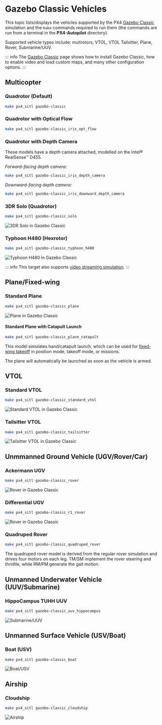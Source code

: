 # Gazebo Classic Vehicles

This topic lists/displays the vehicles supported by the PX4 [Gazebo Classic](../sim_gazebo_classic/index.md) simulation and the `make` commands required to run them (the commands are run from a terminal in the **PX4-Autopilot** directory).

Supported vehicle types include: mutirotors, VTOL, VTOL Tailsitter, Plane, Rover, Submarine/UUV.

::: info
The [Gazebo Classic](../sim_gazebo_classic/index.md) page shows how to install Gazebo Classic, how to enable video and load custom maps, and many other configuration options.
:::

## Multicopter

### Quadrotor (Default)

```sh
make px4_sitl gazebo-classic
```

### Quadrotor with Optical Flow

```sh
make px4_sitl gazebo-classic_iris_opt_flow
```

### Quadrotor with Depth Camera

These models have a depth camera attached, modelled on the Intel® RealSense™ D455.

_Forward-facing depth camera:_

```sh
make px4_sitl gazebo-classic_iris_depth_camera
```

_Downward-facing depth camera:_

```sh
make px4_sitl gazebo-classic_iris_downward_depth_camera
```

### 3DR Solo (Quadrotor)

```sh
make px4_sitl gazebo-classic_solo
```

![3DR Solo in Gazebo Classic](../../assets/simulation/gazebo_classic/vehicles/solo.png)

### Typhoon H480 (Hexrotor)

```sh
make px4_sitl gazebo-classic_typhoon_h480
```

![Typhoon H480 in Gazebo Classic](../../assets/simulation/gazebo_classic/vehicles/typhoon.jpg)

::: info
This target also supports [video streaming simulation](../sim_gazebo_classic/index.md#video-streaming).
:::

<a id="fixed_wing"></a>

## Plane/Fixed-wing

### Standard Plane

```sh
make px4_sitl gazebo-classic_plane
```

![Plane in Gazebo Classic](../../assets/simulation/gazebo_classic/vehicles/plane.png)

#### Standard Plane with Catapult Launch

```sh
make px4_sitl gazebo-classic_plane_catapult
```

This model simulates hand/catapult launch, which can be used for [fixed-wing takeoff](../flight_modes_fw/takeoff.md) in position mode, takeoff mode, or missions.

The plane will automatically be launched as soon as the vehicle is armed.

## VTOL

### Standard VTOL

```sh
make px4_sitl gazebo-classic_standard_vtol
```

![Standard VTOL in Gazebo Classic](../../assets/simulation/gazebo_classic/vehicles/standard_vtol.png)

### Tailsitter VTOL

```sh
make px4_sitl gazebo-classic_tailsitter
```

![Tailsitter VTOL in Gazebo Classic](../../assets/simulation/gazebo_classic/vehicles/tailsitter.png)

<a id="ugv"></a>

## Unmmanned Ground Vehicle (UGV/Rover/Car)

### Ackermann UGV

```sh
make px4_sitl gazebo-classic_rover
```

![Rover in Gazebo Classic](../../assets/simulation/gazebo_classic/vehicles/rover.png)

### Differential UGV

```sh
make px4_sitl gazebo-classic_r1_rover
```

![Rover in Gazebo Classic](../../assets/simulation/gazebo_classic/vehicles/r1_rover.png)

### Quadruped Rover

```sh
make px4_sitl gazebo-classic_quadruped_rover
```

The quadruped rover model is derived from the regular rover simulation and drives four motors on each leg.
TM/SM implement the rover steering and throttle, while RM/PM generate the gait motion.

## Unmanned Underwater Vehicle (UUV/Submarine)

### HippoCampus TUHH UUV

```sh
make px4_sitl gazebo-classic_uuv_hippocampus
```

![Submarine/UUV](../../assets/simulation/gazebo_classic/vehicles/hippocampus.png)

## Unmanned Surface Vehicle (USV/Boat)

<a id="usv_boat"></a>

### Boat (USV)

```sh
make px4_sitl gazebo-classic_boat
```

![Boat/USV](../../assets/simulation/gazebo_classic/vehicles/boat.png)

<a id="airship"></a>

## Airship

### Cloudship

```sh
make px4_sitl gazebo-classic_cloudship
```

![Airship](../../assets/simulation/gazebo_classic/vehicles/airship.png)
